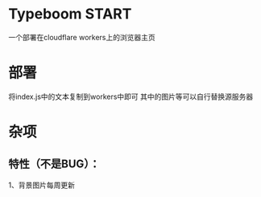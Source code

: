 # Typeboom START
一个部署在cloudflare workers上的浏览器主页
# 部署
将index.js中的文本复制到workers中即可
其中的图片等可以自行替换源服务器
# 杂项
## 特性（不是BUG）：
1、背景图片每周更新
